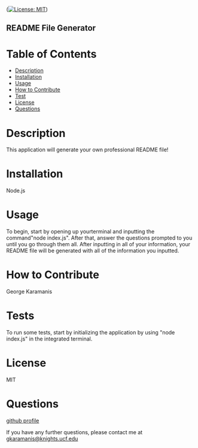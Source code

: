 ([![License: MIT](https://img.shields.io/badge/License-MIT-yellow.svg)](https://opensource.org/licenses/MIT))
  
  ## README File Generator
  
  # Table of Contents 
  - [Description](#description)
  - [Installation](#installation)
  - [Usage](#usage)
  - [How to Contribute](#contributing)
  - [Test](#tests)
  - [License](#license)
  - [Questions](#questions)
  
  # Description
  This application will generate your own professional README file!
  
  # Installation
  Node.js
  
  # Usage
  To begin, start by opening up yourterminal and inputting the command"node index.js". After that, answer the questions prompted to you until you go through them all. After inputting in all of your information, your README file will be generated with all of the information you inputted.
  
  # How to Contribute
  George Karamanis
  
  # Tests
  To run some tests, start by initializing the application by using "node index.js" in the integrated terminal.
  
  # License
  MIT
  
  # Questions
  [github profile](https://github.com/gkaramanis1)
  
  If you have any further questions, please contact me at gkaramanis@knights.ucf.edu
 
